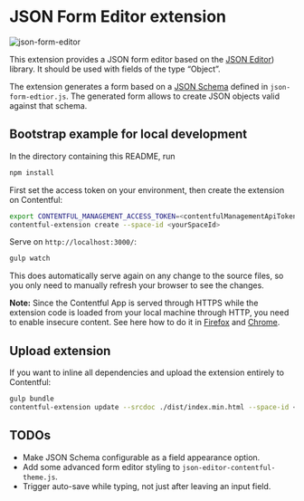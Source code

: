 # JSON Form Editor extension

![json-form-editor](http://contentful.github.io/extensions/assets/json-form-editor.png)

This extension provides a JSON form editor based on the
[JSON Editor](https://github.com/jdorn/json-editor)) library. It should be used
with fields of the type “Object”.

The extension generates a form based on a [JSON Schema](https://json-schema.org/)
defined in `json-form-edtior.js`. The generated form allows to create JSON objects
valid against that schema.


## Bootstrap example for local development

In the directory containing this README, run
```bash
npm install
```

First set the access token on your environment, then create the extension on Contentful:
```bash
export CONTENTFUL_MANAGEMENT_ACCESS_TOKEN=<contentfulManagementApiToken>
contentful-extension create --space-id <yourSpaceId>
```

Serve on `http://localhost:3000/`:
```bash
gulp watch
```
This does automatically serve again on any change to the source files, so you only
need to manually refresh your browser to see the changes.

**Note:** Since the Contentful App is served through HTTPS while the extension code is
loaded from your local machine through HTTP, you need to enable insecure content.
See here how to do it in [Firefox][ff-mixed] and [Chrome][chrome-mixed].

[ff-mixed]: https://support.mozilla.org/en-US/kb/mixed-content-blocking-firefox
[chrome-mixed]: https://support.google.com/chrome/answer/1342714

## Upload extension
If you want to inline all dependencies and upload the extension entirely to Contentful:
```bash
gulp bundle
contentful-extension update --srcdoc ./dist/index.min.html --space-id <yourSpaceId> --force
```


## TODOs
* Make JSON Schema configurable as a field appearance option.
* Add some advanced form editor styling to `json-editor-contentful-theme.js`.
* Trigger auto-save while typing, not just after leaving an input field.
